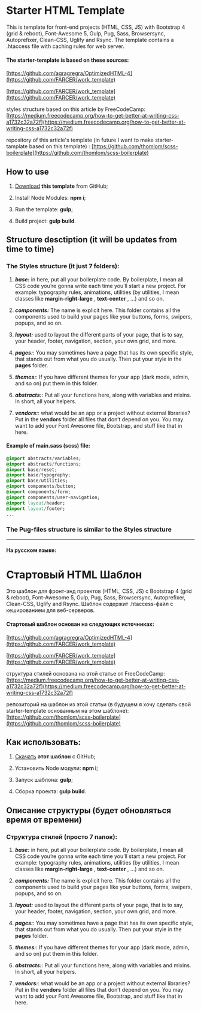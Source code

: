 # Starter HTML Template

This is template for front-end projects (HTML, CSS, JS) with Bootstrap 4 (grid & reboot), Font-Awesome 5, Gulp, Pug, Sass, Browsersync, Autoprefixer, Clean-CSS, Uglify and Rsync. The template contains a .htaccess file with caching rules for web server.

#### The starter-template is based on these sources:

[https://github.com/agragregra/OptimizedHTML-4](https://github.com/FARCER/work_template)

[https://github.com/FARCER/work_template](https://github.com/FARCER/work_template)

styles structure based on this article by FreeCodeCamp: [https://medium.freecodecamp.org/how-to-get-better-at-writing-css-a1732c32a72f](https://medium.freecodecamp.org/how-to-get-better-at-writing-css-a1732c32a72f)

repository of this article's template (in future I want to make starter-tamplate based on this template) : [https://github.com/thomlom/scss-boilerplate](https://github.com/thomlom/scss-boilerplate)

## How to use

1. [Download](https://github.com/haseri/starter-html-template/archive/master.zip) **this template** from GitHub;

2. Install Node Modules: **npm i**;

3. Run the template: **gulp**;

4. Build project: **gulp build**.

## Structure desctiption (it will be updates from time to time)

### The Styles structure (it just 7 folders):

1. **_base:_** in here, put all your boilerplate code. By boilerplate, I mean all CSS code you’re gonna write each time you’ll start a new project. For example: typography rules, animations, utilities (by utilities, I mean classes like **margin-right-large** , **text-center** , …) and so on.

2. **_components:_** The name is explicit here. This folder contains all the components used to build your pages like your buttons, forms, swipers, popups, and so on.

3. **_layout:_** used to layout the different parts of your page, that is to say, your header, footer, navigation, section, your own grid, and more.

4. **_pages:_**: You may sometimes have a page that has its own specific style, that stands out from what you do usually. Then put your style in the **pages** folder.

5. **_themes:_**: If you have different themes for your app (dark mode, admin, and so on) put them in this folder.

6. **_abstracts:_**: Put all your functions here, along with variables and mixins. In short, all your helpers.

7. **_vendors:_**: what would be an app or a project without external libraries? Put in the **vendors** folder all files that don’t depend on you. You may want to add your Font Awesome file, Bootstrap, and stuff like that in here.

#### Example of main.sass (scss) file:

```sass
@import abstracts/variables;
@import abstracts/functions;
@import base/reset;
@import base/typography;
@import base/utilities;
@import components/button;
@import components/form;
@import components/user-navigation;
@import layout/header;
@import layout/footer;
...
```

### The Pug-files structure is similar to the Styles structure

---

#### На русском языке:

# Стартовый HTML Шаблон

Это шаблон для фронт-энд проектов (HTML, CSS, JS) с Bootstrap 4 (grid & reboot), Font-Awesome 5, Gulp, Pug, Sass, Browsersync, Autoprefixer, Clean-CSS, Uglify and Rsync. Шаблон содержит .htaccess-файл с кешированием для веб-серверов.

#### Стартовый шаблон основан на следующих источниках:

[https://github.com/agragregra/OptimizedHTML-4](https://github.com/FARCER/work_template)

[https://github.com/FARCER/work_template](https://github.com/FARCER/work_template)

структура стилей основана на этой статье от FreeCodeCamp: [https://medium.freecodecamp.org/how-to-get-better-at-writing-css-a1732c32a72f](https://medium.freecodecamp.org/how-to-get-better-at-writing-css-a1732c32a72f)

репозиторий на шаблон из этой статьи (в будущем я хочу сделать свой starter-template основанным на этом шаблоне): [https://github.com/thomlom/scss-boilerplate](https://github.com/thomlom/scss-boilerplate)

## Как использовать:

1. [Скачать](https://github.com/haseri/starter-html-template/archive/master.zip) **этот шаблон** с GitHub;

2. Установить Node модули: **npm i**;

3. Запуск шаблона: **gulp**;

4. Сборка проекта: **gulp build**.

## Описание структуры (будет обновляться время от времени)

### Структура стилей (просто 7 папок):

1. **_base:_** in here, put all your boilerplate code. By boilerplate, I mean all CSS code you’re gonna write each time you’ll start a new project. For example: typography rules, animations, utilities (by utilities, I mean classes like **margin-right-large** , **text-center** , …) and so on.

2. **_components:_** The name is explicit here. This folder contains all the components used to build your pages like your buttons, forms, swipers, popups, and so on.

3. **_layout:_** used to layout the different parts of your page, that is to say, your header, footer, navigation, section, your own grid, and more.

4. **_pages:_**: You may sometimes have a page that has its own specific style, that stands out from what you do usually. Then put your style in the **pages** folder.

5. **_themes:_**: If you have different themes for your app (dark mode, admin, and so on) put them in this folder.

6. **_abstracts:_**: Put all your functions here, along with variables and mixins. In short, all your helpers.

7. **_vendors:_**: what would be an app or a project without external libraries? Put in the **vendors** folder all files that don’t depend on you. You may want to add your Font Awesome file, Bootstrap, and stuff like that in here.